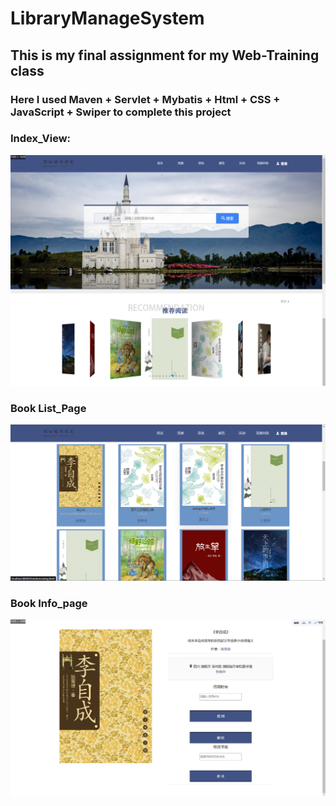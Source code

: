 # LibraryManageSystem



## This is my final assignment  for my Web-Training class



### Here I used Maven + Servlet + Mybatis + Html + CSS + JavaScript + Swiper to complete this project

### Index_View:

![markdown pictrue](./page_info/index_img.png)

### Book List_Page

![markdown pictrue](./page_info/bookList_page.png)

###  Book Info_page

![markdown pictrue](./page_info/bookInfo_page.png)